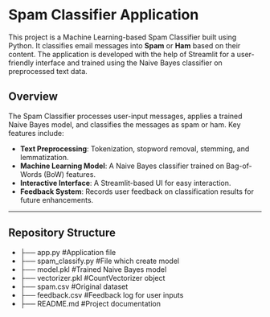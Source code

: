 # Spam Classifier Application

This project is a Machine Learning-based Spam Classifier built using Python. It classifies email messages into **Spam** or **Ham** based on their content. The application is developed with the help of Streamlit for a user-friendly interface and trained using the Naive Bayes classifier on preprocessed text data.


## Overview

The Spam Classifier processes user-input messages, applies a trained Naive Bayes model, and classifies the messages as spam or ham. Key features include:
- **Text Preprocessing**: Tokenization, stopword removal, stemming, and lemmatization.
- **Machine Learning Model**: A Naive Bayes classifier trained on Bag-of-Words (BoW) features.
- **Interactive Interface**: A Streamlit-based UI for easy interaction.
- **Feedback System**: Records user feedback on classification results for future enhancements.

---

## Repository Structure
- ├── app.py                  #Application file
- ├── spam_classify.py         #File which create model
- ├── model.pkl               #Trained Naive Bayes model
- ├── vectorizer.pkl          #CountVectorizer object
- ├── spam.csv                #Original dataset 
- ├── feedback.csv            #Feedback log for user inputs
- ├── README.md               #Project documentation


